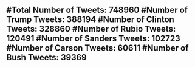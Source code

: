 #Total Number of Tweets: 748960 
#Number of Trump Tweets: 388194
#Number of Clinton Tweets: 328860
#Number of Rubio Tweets: 120491
#Number of Sanders Tweets: 102723
#Number of Carson Tweets: 60611
#Number of Bush Tweets: 39369
---
